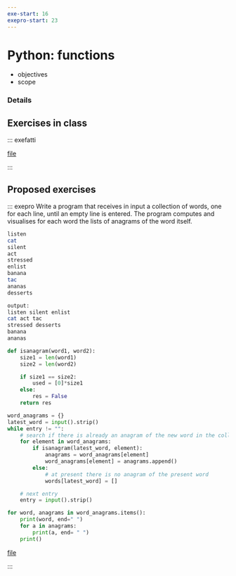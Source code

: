 ```yaml
---
exe-start: 16
exepro-start: 23
---
```


# Python: functions

+ objectives
+ scope

### Details

## Exercises in class

::: exefatti

[file](../codice/18.kmerlist.set.py)

:::

## Proposed exercises

::: exepro
Write a program that receives in input a collection of words, one for each line, until an empty line is entered. The program computes and visualises for each word the lists of anagrams of the word itself.

```bash
listen
cat
silent
act
stressed
enlist
banana
tac
ananas
desserts

output:
listen silent enlist 
cat act tac 
stressed desserts 
banana 
ananas 
```


```python
def isanagram(word1, word2):
	size1 = len(word1)
	size2 = len(word2)

	if size1 == size2:
		used = [0]*size1
	else:
		res = False
	return res

word_anagrams = {}
latest_word = input().strip()
while entry != "":
	# search if there is already an anagram of the new word in the collection
	for element in word_anagrams:
		if isanagram(latest_word, element):
			anagrams = word_anagrams[element]
			word_anagrams[element] = anagrams.append()
		else:
			# at present there is no anagram of the present word
			words[latest_word] = []

	# next entry
	entry = input().strip()

for word, anagrams in word_anagrams.items():
	print(word, end=" ")
	for a in anagrams:
		print(a, end= " ")
	print()

```

[file](../codice/90.groupsofanagrams.py)


:::